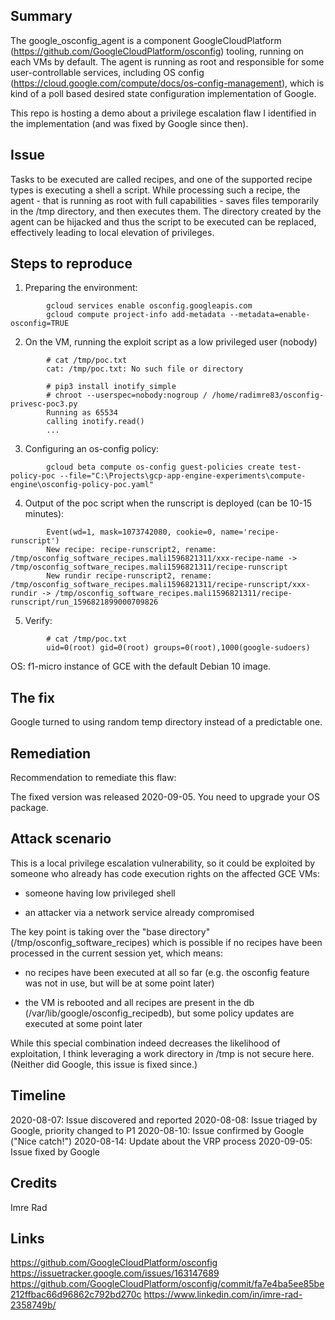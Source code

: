 Summary
-------
The google_osconfig_agent is a component GoogleCloudPlatform (https://github.com/GoogleCloudPlatform/osconfig) tooling, 
running on each VMs by default. The agent is running as root and responsible for some user-controllable services, 
including OS config (https://cloud.google.com/compute/docs/os-config-management), which is kind of a poll based desired 
state configuration implementation of Google. 

This repo is hosting a demo about a privilege escalation flaw I identified in the implementation (and was fixed by 
Google since then).


Issue
-----
Tasks to be executed are called recipes, and one of the supported recipe types is executing a shell a script. 
While processing such a recipe, the agent - that is running as root with full capabilities - saves files temporarily in the 
/tmp directory, and then executes them. 
The directory created by the agent can be hijacked and thus the script to be executed can be replaced, 
effectively leading to local elevation of privileges.


Steps to reproduce
------------------

1. Preparing the environment:

```
        gcloud services enable osconfig.googleapis.com 
        gcloud compute project-info add-metadata --metadata=enable-osconfig=TRUE    
```

2. On the VM, running the exploit script as a low privileged user (nobody)

```
        # cat /tmp/poc.txt
        cat: /tmp/poc.txt: No such file or directory

        # pip3 install inotify_simple
        # chroot --userspec=nobody:nogroup / /home/radimre83/osconfig-privesc-poc3.py
        Running as 65534
        calling inotify.read()
        ...
```

3. Configuring an os-config policy:

```
        gcloud beta compute os-config guest-policies create test-policy-poc --file="C:\Projects\gcp-app-engine-experiments\compute-engine\osconfig-policy-poc.yaml"
```

4. Output of the poc script when the runscript is deployed (can be 10-15 minutes):

```
        Event(wd=1, mask=1073742080, cookie=0, name='recipe-runscript')
        New recipe: recipe-runscript2, rename: /tmp/osconfig_software_recipes.mali1596821311/xxx-recipe-name -> /tmp/osconfig_software_recipes.mali1596821311/recipe-runscript
        New rundir recipe-runscript2, rename: /tmp/osconfig_software_recipes.mali1596821311/recipe-runscript/xxx-rundir -> /tmp/osconfig_software_recipes.mali1596821311/recipe-runscript/run_1596821899000709826
```

5. Verify:

```
        # cat /tmp/poc.txt
        uid=0(root) gid=0(root) groups=0(root),1000(google-sudoers)
```


OS: f1-micro instance of GCE with the default Debian 10 image.


The fix
-------
Google turned to using random temp directory instead of a predictable one.


Remediation
------------
Recommendation to remediate this flaw:

The fixed version was released 2020-09-05. You need to upgrade your OS package.




Attack scenario
---------------
This is a local privilege escalation vulnerability, so it could be exploited by someone who already has code execution 
rights on the affected GCE VMs:

- someone having low privileged shell

- an attacker via a network service already compromised

The key point is taking over the "base directory" (/tmp/osconfig_software_recipes) which is possible if no recipes 
have been processed in the current session yet, which means:

- no recipes have been executed at all so far (e.g. the osconfig feature was not in use, but will be at some point later)

- the VM is rebooted and all recipes are present in the db (/var/lib/google/osconfig_recipedb),  but some policy updates are executed at some point later

While this special combination indeed decreases the likelihood of exploitation, 
I think leveraging a work directory in /tmp is not secure here. (Neither did Google, this issue is fixed since.)


Timeline
--------
2020-08-07: Issue discovered and reported
2020-08-08: Issue triaged by Google, priority changed to P1
2020-08-10: Issue confirmed by Google ("Nice catch!")
2020-08-14: Update about the VRP process
2020-09-05: Issue fixed by Google



Credits
-------
Imre Rad


Links
-----
https://github.com/GoogleCloudPlatform/osconfig
https://issuetracker.google.com/issues/163147689
https://github.com/GoogleCloudPlatform/osconfig/commit/fa7e4ba5ee85be212ffbac66d96862c792bd270c
https://www.linkedin.com/in/imre-rad-2358749b/
